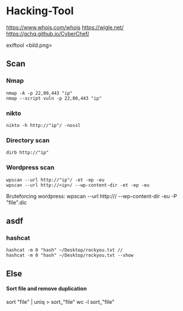 ﻿# Hacking-Tool
https://www.whois.com/whois
https://wigle.net/
https://gchq.github.io/CyberChef/

exiftool <bild.png>

## Scan
### Nmap
    nmap -A -p 22,80,443 "ip"
    nmap --script vuln -p 22,80,443 "ip"
### nikto
    nikto -h http://"ip"/ -nossl
### Directory scan
    dirb http://"ip"
### Wordpress scan
    wpscan --url http://"ip"/ -et -ep -eu 
    wpscan --url http://<ip>/ --wp-content-dir -et -ep -eu
Bruteforcing wordpress:
                wpscan --url http://<ip>/ --wp-content-dir -eu -P "file".dic

## asdf
  ### hashcat
    hashcat -m 0 "hash" ~/Desktop/rockyou.txt //
    hashcat -m 0 "hash" ~/Desktop/rockyou.txt --show


  
## Else

#### Sort file and remove duplication
  sort "file" | uniq > sort_"file"
  wc -l sort_"file"
